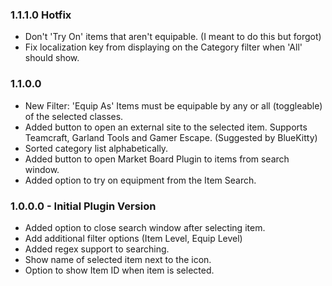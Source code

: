 ﻿
### 1.1.1.0 Hotfix
 - Don't 'Try On' items that aren't equipable. (I meant to do this but forgot)
 - Fix localization key from displaying on the Category filter when 'All' should show.

### 1.1.0.0
 - New Filter: 'Equip As' Items must be equipable by any or all (toggleable) of the selected classes.
 - Added button to open an external site to the selected item. Supports Teamcraft, Garland Tools and Gamer Escape. (Suggested by BlueKitty)
 - Sorted category list alphabetically.
 - Added button to open Market Board Plugin to items from search window.
 - Added option to try on equipment from the Item Search.


### 1.0.0.0 - Initial Plugin Version
- Added option to close search window after selecting item.
- Add additional filter options (Item Level, Equip Level)
- Added regex support to searching.
- Show name of selected item next to the icon.
- Option to show Item ID when item is selected.

